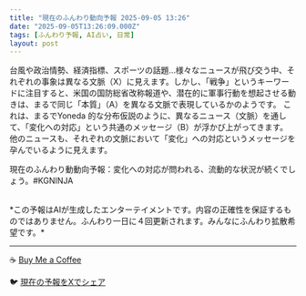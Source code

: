 ```yaml
---
title: "現在のふんわり動向予報 2025-09-05 13:26"
date: "2025-09-05T13:26:09.000Z"
tags: [ふんわり予報, AI占い, 日常]
layout: post
---
```


台風や政治情勢、経済指標、スポーツの話題…様々なニュースが飛び交う中、それぞれの事象は異なる文脈（X）に見えます。しかし、「戦争」というキーワードに注目すると、米国の国防総省改称報道や、潜在的に軍事行動を想起させる動きは、まるで同じ「本質」（A）を異なる文脈で表現しているかのようです。  これは、まるでYoneda 的な分布仮説のように、異なるニュース（文脈）を通して、「変化への対応」という共通のメッセージ（B）が浮かび上がってきます。  他のニュースも、それぞれの文脈において「変化」への対応というメッセージを孕んでいるように見えます。

現在のふんわり動動向予報：変化への対応が問われる、流動的な状況が続くでしょう。#KGNINJA

<br>
*この予報はAIが生成したエンターテイメントです。内容の正確性を保証するものではありません。ふんわり一日に４回更新されます。みんなにふんわり拡散希望です。*

---
☕️ [Buy Me a Coffee](https://www.buymeacoffee.com/kgninja)

🐦 [現在の予報をXでシェア](https://twitter.com/intent/tweet?text=%E7%8F%BE%E5%9C%A8%E3%81%AE%E3%81%B5%E3%82%93%E3%82%8F%E3%82%8A%E4%BA%88%E5%A0%B1%3A%20%E3%80%8C%E5%8F%B0%E9%A2%A8%E3%82%84%E6%94%BF%E6%B2%BB%E6%83%85%E5%8B%A2%E3%80%81%E7%B5%8C%E6%B8%88%E6%8C%87%E6%A8%99%E3%80%81%E3%82%B9%E3%83%9D%E3%83%BC%E3%83%84%E3%81%AE%E8%A9%B1%E9%A1%8C%E2%80%A6%E6%A7%98%E3%80%85%E3%81%AA%E3%83%8B%E3%83%A5%E3%83%BC%E3%82%B9%E3%81%8C%E9%A3%9B%E3%81%B3%E4%BA%A4%E3%81%86%E4%B8%AD%E3%80%81%E3%81%9D%E3%82%8C%E3%81%9E%E3%82%8C%E3%81%AE%E4%BA%8B%E8%B1%A1%E3%81%AF%E7%95%B0%E3%81%AA%E3%82%8B%E6%96%87%E8%84%88%EF%BC%88X%EF%BC%89%E3%81%AB%E8%A6%8B%E3%81%88%E3%81%BE%E3%81%99%E3%80%82%E3%80%8D%23KGNINJA%20%E7%B6%9A%E3%81%8D%E3%81%AF%E3%83%96%E3%83%AD%E3%82%B0%E3%81%A7%EF%BC%81%F0%9F%91%87&url=https%3A%2F%2Fkg-ninja.github.io%2FFunwariyoso%2F)
